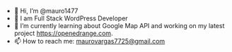 - 👋 Hi, I’m @mauro1477
- 👀 I am Full Stack WordPress Developer 
- 🌱 I’m currently learning about Google Map API and working on my latest project https://openedrange.com.
- 📫 How to reach me: maurovargas7725@gmail.com

<!---
mauro1477/mauro1477 is a ✨ special ✨ repository because its `README.md` (this file) appears on your GitHub profile.
You can click the Preview link to take a look at your changes.
--->
